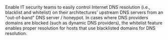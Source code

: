 Enable IT security teams to easily control Internet DNS resolution (i.e., blacklist and whitelist) on their architectures' upstream DNS servers from an "out-of-band" DNS server / honeypot.  In cases where DNS providers domains are blocked (such as dynamic DNS providers), the whitelist feature enables proper resolution for hosts that use blacklisted domains for DNS resolution.